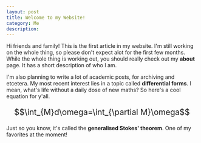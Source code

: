 ```yaml
---
layout: post
title: Welcome to my Website!
category: Me 
description: 
---
```


Hi friends and family! This is the first article in my website. I'm still working on the whole thing, so please don't expect alot for the first few months. While the whole thing is working out, you should really check out my **about** page. It has a short description of who I am.

I'm also planning to write a lot of academic posts, for archiving and etcetera. My most recent interest lies in a topic called **differential forms**. I mean, what's life without a daily dose of new maths? So here's a cool equation for y'all.

<p style="text-align:center;font-size:150%;">
$$\int_{M}d\omega=\int_{\partial M}\omega$$
</p>

Just so you know, it's called the **generalised Stokes' theorem**. One of my favorites at the moment! 